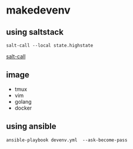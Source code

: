 # makedevenv

## using saltstack

```
salt-call --local state.highstate
```

[salt-call](https://docs.saltstack.com/en/latest/ref/cli/salt-call.html)

## image

- tmux
- vim
- golang
- docker

## using ansible

```
ansible-playbook devenv.yml  --ask-become-pass
```
